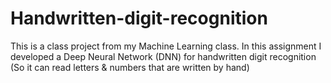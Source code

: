 # Handwritten-digit-recognition
This is a class project from my Machine Learning class. In this assignment I developed a Deep Neural Network (DNN) for handwritten digit recognition (So it can read letters &amp; numbers that are written by hand)
